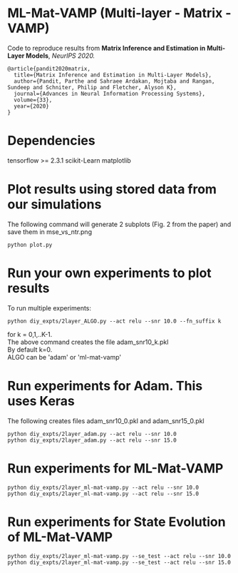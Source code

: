 # ML-Mat-VAMP (Multi-layer - Matrix - VAMP)

Code to reproduce results from **Matrix Inference and Estimation in Multi-Layer Models**, *NeurIPS 2020.*

```
@article{pandit2020matrix,
  title={Matrix Inference and Estimation in Multi-Layer Models},
  author={Pandit, Parthe and Sahraee Ardakan, Mojtaba and Rangan, Sundeep and Schniter, Philip and Fletcher, Alyson K},
  journal={Advances in Neural Information Processing Systems},
  volume={33},
  year={2020}
}
```

# Dependencies
tensorflow >= 2.3.1
scikit-Learn
matplotlib

# Plot results using stored data from our simulations

The following command will generate 2 subplots (Fig. 2 from the paper) and save them in mse_vs_ntr.png

```
python plot.py
```

# Run your own experiments to plot results
To run multiple experiments:
```
python diy_expts/2layer_ALGO.py --act relu --snr 10.0 --fn_suffix k
```
for k = 0,1,..K-1.  
The above command creates the file adam_snr10_k.pkl  
By default k=0.  
ALGO can be 'adam' or 'ml-mat-vamp'

# Run experiments for Adam. This uses Keras
The following creates files adam_snr10_0.pkl and adam_snr15_0.pkl
```
python diy_expts/2layer_adam.py --act relu --snr 10.0
python diy_expts/2layer_adam.py --act relu --snr 15.0
```

# Run experiments for ML-Mat-VAMP
```
python diy_expts/2layer_ml-mat-vamp.py --act relu --snr 10.0
python diy_expts/2layer_ml-mat-vamp.py --act relu --snr 15.0
```

# Run experiments for State Evolution of ML-Mat-VAMP
```
python diy_expts/2layer_ml-mat-vamp.py --se_test --act relu --snr 10.0
python diy_expts/2layer_ml-mat-vamp.py --se_test --act relu --snr 15.0
```

